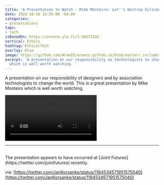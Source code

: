 ```yaml
---
title: 'A Presentation to Watch - Mike Monteiro: Let''s Destroy Silicon Valley'
date: 2019-10-16 15:55:00 -04:00
categories:
- presentations
tags:
- tech
isBasedOn: https://areena.yle.fi/1-50272332
vertical: Ethics
hashtag: EthicalTech
overlay: blue
image: https://github.com/AramZS/aramzs.github.io/blob/master/_includes/Capture-player.PNG?raw=true
excerpt: 'A presentation on our responsibility as technologists to change the world
  which is well worth watching. '
---
```


A presentation on our responsibility of designers and by association technologists to change the world. This is a great presentation by Mike Monteiro which is well worth watching. 

<video src="https://github.com/AramZS/aramzs.github.io/blob/master/_includes/LetsDestroySiliconValley.mp4?raw=true" controls controlslist playsinline></video>

<hr />
<br />
The presentation appears to have occurred at [Joint Futures](https://twitter.com/jointfutures) recently. 

via: [https://twitter.com/JanKorsanke/status/1184534571951575040](https://twitter.com/JanKorsanke/status/1184534571951575040)